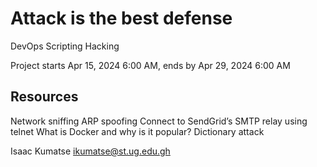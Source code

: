# Attack is the best defense
DevOps
Scripting
Hacking

Project starts Apr 15, 2024 6:00 AM, ends by Apr 29, 2024 6:00 AM

## Resources

Network sniffing
ARP spoofing
Connect to SendGrid’s SMTP relay using telnet
What is Docker and why is it popular?
Dictionary attack

Isaac Kumatse <ikumatse@st.ug.edu.gh>